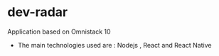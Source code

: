 # dev-radar
Application based on Omnistack 10 

- The main technologies used are : Nodejs , React and React Native
